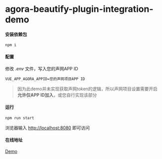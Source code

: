 # agora-beautify-plugin-integration-demo

#### 安装依赖包

```
npm i
```

#### 配置

修改 *.env* 文件，写入您的声网APP ID

```
VUE_APP_AGORA_APPID=您的声网项目APP ID
```

>因为此demo并未实现获取声网token的逻辑，所以声网项目设置需要开启 **允许仅APP ID加入**，或您自行实现该部分

#### 运行

```
npm run start
```

浏览器输入 [http://localhost:8080](http://localhost:8080) 即可访问


#### 在线地址
[Demo](https://meta.kivisense.com/agora-kivi-plugin-demo/index.html)